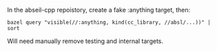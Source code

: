 In the abseil-cpp repoistory, create a fake :anything target, then:
```
bazel query "visible(//:anything, kind(cc_library, //absl/...))" | sort
```

Will need manually remove testing and internal targets.
